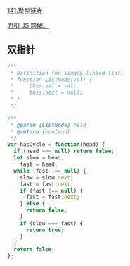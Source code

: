 [141.换型链表](https://leetcode-cn.com/problems/linked-list-cycle/submissions/)

[力扣 JS 题解。](https://github.com/GuYueJiaJie/blog/blob/master/%E7%AE%97%E6%B3%95%E4%B8%8E%E6%95%B0%E6%8D%AE%E7%BB%93%E6%9E%84/README.md)

## 双指针

```javascript
/**
 * Definition for singly-linked list.
 * function ListNode(val) {
 *     this.val = val;
 *     this.next = null;
 * }
 */

/**
 * @param {ListNode} head
 * @return {boolean}
 */
var hasCycle = function(head) {
  if (head === null) return false;
  let slow = head,
    fast = head;
  while (fast !== null) {
    slow = slow.next;
    fast = fast.next;
    if (fast !== null) {
      fast = fast.next;
    } else {
      return false;
    }
    if (slow === fast) {
      return true;
    }
  }
  return false;
};
```
